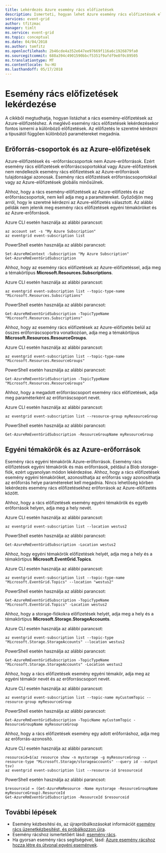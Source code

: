 ```yaml
---
title: Lekérdezés Azure esemény rács előfizetések
description: Ismerteti, hogyan lehet Azure esemény rács előfizetések elemet.
services: event-grid
author: tfitzmac
manager: timlt
ms.service: event-grid
ms.topic: conceptual
ms.date: 04/04/2018
ms.author: tomfitz
ms.openlocfilehash: 2b46cde4a352e647ee97669f116a6c1926879fa0
ms.sourcegitcommit: 688a394c4901590bbcf5351f9afdf9e8f0c89505
ms.translationtype: MT
ms.contentlocale: hu-HU
ms.lasthandoff: 05/17/2018
---
```

# <a name="query-event-grid-subscriptions"></a>Esemény rács előfizetések lekérdezése 

A cikkből megtudhatja, hogyan listázhat a rács esemény-előfizetések az Azure-előfizetéshez. A meglévő esemény rács előfizetések lekérdezésekor fontos ismerni a különböző előfizetések. Az előfizetés le szeretné kérdezni a típusától függően különböző paramétereket megadnia.

## <a name="resource-groups-and-azure-subscriptions"></a>Erőforrás-csoportok és az Azure-előfizetések

Azure-előfizetések és -erőforráscsoportok nem Azure-erőforrások. Ezért esemény rács előfizetések erőforráscsoportokkal vagy Azure-előfizetések nem rendelkezik esemény rács előfizetések az Azure-erőforrások tulajdonságai azonosak. Esemény rács előfizetések erőforráscsoportokkal vagy az Azure-előfizetések globális minősülnek.

Ahhoz, hogy a rács esemény-előfizetések az Azure-előfizetés és az erőforráscsoportok, nem kell adja meg a paramétereket. Győződjön meg arról, hogy le szeretné kérdezni az Azure-előfizetés választott. Az alábbi példák nem jelenik meg esemény rács előfizetések egyéni témaköröket és az Azure-erőforrások.

Azure CLI esetén használja az alábbi parancsot:

```azurecli-interactive
az account set -s "My Azure Subscription"
az eventgrid event-subscription list
```

PowerShell esetén használja az alábbi parancsot:

```azurepowershell-interactive
Set-AzureRmContext -Subscription "My Azure Subscription"
Get-AzureRmEventGridSubscription
```

Ahhoz, hogy az esemény rács előfizetések az Azure-előfizetéssel, adja meg a témakörtípus **Microsoft.Resources.Subscriptions**.

Azure CLI esetén használja az alábbi parancsot:

```azurecli-interactive
az eventgrid event-subscription list --topic-type-name "Microsoft.Resources.Subscriptions"
```

PowerShell esetén használja az alábbi parancsot:

```azurepowershell-interactive
Get-AzureRmEventGridSubscription -TopicTypeName "Microsoft.Resources.Subscriptions"
```

Ahhoz, hogy az esemény rács előfizetések az Azure-előfizetés belül az összes erőforráscsoportra vonatkozóan, adja meg a témakörtípus **Microsoft.Resources.ResourceGroups**.

Azure CLI esetén használja az alábbi parancsot:

```azurecli-interactive
az eventgrid event-subscription list --topic-type-name "Microsoft.Resources.ResourceGroups"
```

PowerShell esetén használja az alábbi parancsot:

```azurepowershell-interactive
Get-AzureRmEventGridSubscription -TopicTypeName "Microsoft.Resources.ResourceGroups"
```

Ahhoz, hogy a megadott erőforráscsoport esemény rács előfizetések, adja meg paraméterként az erőforráscsoport nevét.

Azure CLI esetén használja az alábbi parancsot:

```azurecli-interactive
az eventgrid event-subscription list --resource-group myResourceGroup
```

PowerShell esetén használja az alábbi parancsot:

```azurepowershell-interactive
Get-AzureRmEventGridSubscription -ResourceGroupName myResourceGroup
```

## <a name="custom-topics-and-azure-resources"></a>Egyéni témakörök és az Azure-erőforrások

Esemény rács egyéni témakörök Azure-erőforrások. Esemény rács előfizetések egyéni témakörök és más erőforrások, például a Blob storage-fiók, ezért ugyanolyan módon lekérdezése. Ahhoz, hogy a rács előfizetések esemény egyéni témaköröket, azonosíthatja az erőforrás vagy azonosíthatja az erőforrás helye paramétereket kell megadnia. Nincs lehetőség körben lekérdezés esemény rács előfizetésekhez erőforrások az Azure-előfizetés között.

Ahhoz, hogy a rács előfizetések esemény egyéni témakörök és egyéb erőforrások helyen, adja meg a hely nevét.

Azure CLI esetén használja az alábbi parancsot:

```azurecli-interactive
az eventgrid event-subscription list --location westus2
```

PowerShell esetén használja az alábbi parancsot:

```azurepowershell-interactive
Get-AzureRmEventGridSubscription -Location westus2
```

Ahhoz, hogy egyéni témakörök előfizetések helyét, adja meg a hely és a témakörtípus **Microsoft.EventGrid.Topics**.

Azure CLI esetén használja az alábbi parancsot:

```azurecli-interactive
az eventgrid event-subscription list --topic-type-name "Microsoft.EventGrid.Topics" --location "westus2"
```

PowerShell esetén használja az alábbi parancsot:

```azurepowershell-interactive
Get-AzureRmEventGridSubscription -TopicTypeName "Microsoft.EventGrid.Topics" -Location westus2
```

Ahhoz, hogy a storage-fiókokra előfizetések helyét, adja meg a hely és a témakörtípus **Microsoft.Storage.StorageAccounts**.

Azure CLI esetén használja az alábbi parancsot:

```azurecli-interactive
az eventgrid event-subscription list --topic-type "Microsoft.Storage.StorageAccounts" --location westus2
```

PowerShell esetén használja az alábbi parancsot:

```azurepowershell-interactive
Get-AzureRmEventGridSubscription -TopicTypeName "Microsoft.Storage.StorageAccounts" -Location westus2
```

Ahhoz, hogy a rács előfizetések esemény egyéni témakör, adja meg az egyéni témakör nevét és az erőforráscsoport nevét.

Azure CLI esetén használja az alábbi parancsot:

```azurecli-interactive
az eventgrid event-subscription list --topic-name myCustomTopic --resource-group myResourceGroup
```

PowerShell esetén használja az alábbi parancsot:

```azurepowershell-interactive
Get-AzureRmEventGridSubscription -TopicName myCustomTopic -ResourceGroupName myResourceGroup
```

Ahhoz, hogy a rács előfizetések esemény egy adott erőforráshoz, adja meg az erőforrás-azonosító.

Azure CLI esetén használja az alábbi parancsot:

```azurecli-interactive
resourceid=$(az resource show -n mystorage -g myResourceGroup --resource-type "Microsoft.Storage/storageaccounts" --query id --output tsv)
az eventgrid event-subscription list --resource-id $resourceid
```

PowerShell esetén használja az alábbi parancsot:

```azurepowershell-interactive
$resourceid = (Get-AzureRmResource -Name mystorage -ResourceGroupName myResourceGroup).ResourceId
Get-AzureRmEventGridSubscription -ResourceId $resourceid
```

## <a name="next-steps"></a>További lépések

* Esemény kézbesítési és, az újrapróbálkozásokat információt [esemény rács üzenetkézbesítést, és próbálkozzon újra](delivery-and-retry.md).
* Esemény rácshoz ismertetőért lásd: [esemény rács](overview.md).
* Ha gyorsan esemény rács segítségével, lásd: [Azure esemény rácshoz hozza létre és útvonal egyéni események](custom-event-quickstart.md).
